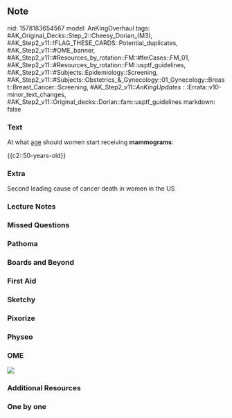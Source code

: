 ## Note
nid: 1578183654567
model: AnKingOverhaul
tags: #AK_Original_Decks::Step_2::Cheesy_Dorian_(M3), #AK_Step2_v11::!FLAG_THESE_CARDS::Potential_duplicates, #AK_Step2_v11::#OME_banner, #AK_Step2_v11::#Resources_by_rotation::FM::#fmCases::FM_01, #AK_Step2_v11::#Resources_by_rotation::FM::usptf_guidelines, #AK_Step2_v11::#Subjects::Epidemiology::Screening, #AK_Step2_v11::#Subjects::Obstetrics_&_Gynecology::01_Gynecology::Breast::Breast_Cancer::Screening, #AK_Step2_v11::$AnKingUpdates::$Errata::v10-minor_text_changes, #AK_Step2_v11::Original_decks::Dorian::fam::usptf_guidelines
markdown: false

### Text
At what <u>age</u> should women start receiving <b>mammograms</b>:
<div>
  {{c2::50-years-old}}
</div>

### Extra
Second leading cause of cancer death in women in the US

### Lecture Notes


### Missed Questions


### Pathoma


### Boards and Beyond


### First Aid


### Sketchy


### Pixorize


### Physeo


### OME
<div class="ome-widget">
  <a href="https://onlinemeded.org?ref=anki"><img src=
  "_OME_AnkiFlashcards_General_4.png"></a>
</div>

### Additional Resources


### One by one

